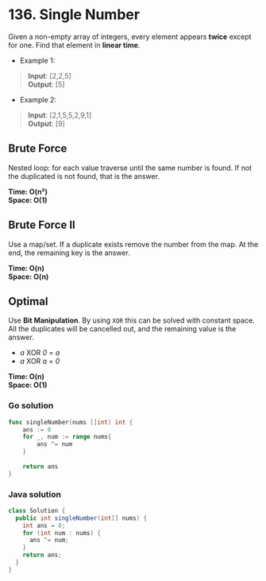 # 136. Single Number

Given a non-empty array of integers, every element appears **twice** except for one. Find that 
element in **linear time**.

- Example 1:
> **Input**: [2,2,5] <br>
> **Output**: [5]
- Example 2:
> **Input**: [2,1,5,5,2,9,1] <br>
> **Output**: [9]

## Brute Force
Nested loop: for each value traverse until the same number is found. If not the duplicated is not 
found, that is the answer.

**Time: O(n²) <br> Space: O(1)**

## Brute Force II
Use a map/set. If a duplicate exists remove the number from the map. At the end, the remaining key
is the answer.

**Time: O(n) <br> Space: O(n)**

## Optimal
Use **Bit Manipulation**. By using `XOR` this can be solved with constant space. All the duplicates
will be cancelled out, and the remaining value is the answer.
- *a* XOR *0* = *a*
- *a* XOR *a* = *0*

**Time: O(n) <br> Space: O(1)**

### Go solution
```go
func singleNumber(nums []int) int {
    ans := 0
    for _, num := range nums{
        ans ^= num
    }
    
    return ans
}
```
### Java solution
```java
class Solution {
  public int singleNumber(int[] nums) {
    int ans = 0;
    for (int num : nums) {
      ans ^= num;
    }
    return ans;
  }
}
```
